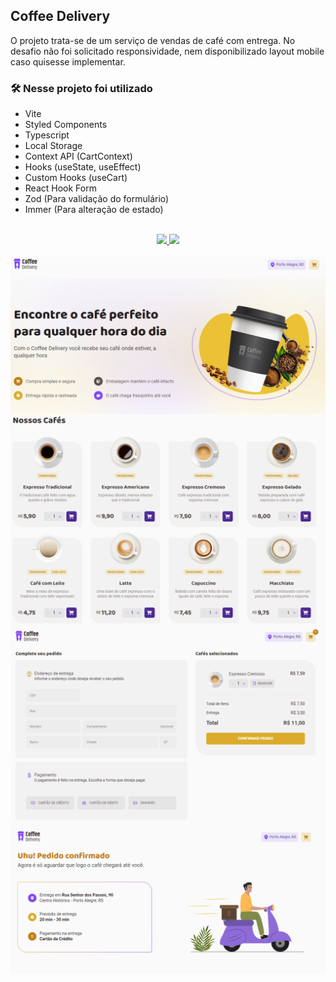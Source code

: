 ## Coffee Delivery

O projeto trata-se de um serviço de vendas de café com entrega. No desafio não foi solicitado responsividade, nem disponibilizado layout mobile caso quisesse implementar.

### 🛠️ Nesse projeto foi utilizado

- Vite
- Styled Components
- Typescript
- Local Storage
- Context API (CartContext)
- Hooks (useState, useEffect)
- Custom Hooks (useCart)
- React Hook Form
- Zod (Para validação do formulário)
- Immer (Para alteração de estado)

<br />

<div align="center">
  <a href="https://coffee-delivery-two.vercel.app/" target="_blank">
  <img src="https://user-images.githubusercontent.com/71772559/178192066-d52e0cf7-906e-4baa-80f3-4b49dde153c0.png" />
  </a>

  <a href="https://www.figma.com/file/tWf2U82tDh3QqgXzxUUdjq/Coffee-Delivery?node-id=0%3A1" target="_blank">
  <img src="https://user-images.githubusercontent.com/71772559/178192253-4fe4757c-de57-4878-a38c-a483c25670b1.png" />
  </a>
</div>

<br />

<div align="center">
  <img src="./src/assets/previews/header_hero.png" align="center" width="600px" />
</div>

<div align="center">
  <img src="./src/assets/previews/main.png" align="center" width="600px" />
</div>

<div align="center">
  <img src="./src/assets/previews/complete.png" align="center" width="600px" />
</div>

<div align="center">
  <img src="./src/assets/previews/confirmed.png" align="center" width="600px" />
</div>
